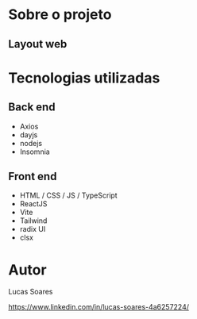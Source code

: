 

# Sobre o projeto




## Layout web


# Tecnologias utilizadas
## Back end
- Axios
- dayjs
- nodejs
- Insomnia
## Front end
- HTML / CSS / JS / TypeScript
- ReactJS
- Vite
- Tailwind
- radix UI
- clsx


# Autor

Lucas Soares 

https://www.linkedin.com/in/lucas-soares-4a6257224/


